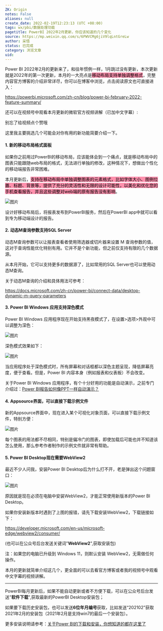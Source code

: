 ```yaml
---
ZK: Origin
notes: False
aliases: null
create_date: 2022-02-19T12:23:13 (UTC +08:00)
tags: wx/pbi/数据处理功能
pagetitle: PowerBI 2022年2月更新，你应该知道的几个变化
source: https://mp.weixin.qq.com/s/6PWVCMg6jiV9lqLntGreLw
author: 采悟
status: 已完成
category: 浏览文章
uid: 
---
```


Power BI 2022年2月的更新来了，和往年惯例一样，1月跳过没有更新，本次更新就是2022年的第一次更新，本月的一大亮点是<mark style="background: #FF5582A6;">移动布局支持单独调整格式</mark>，完整内容官方博客的介绍非常详尽，你可以在博客中浏览，点击阅读原文也可直接进入：

https://powerbi.microsoft.com/zh-cn/blog/power-bi-february-2022-feature-summary/

还可以在视频号中观看本月更新的微软官方视频讲解（已加中文字幕）:

别忘了给视频点个赞哦

这里我主要挑选几个可能会对你有用的新功能简要介绍一下。

#### **1\. 新的移动布局格式面板**

如果你之前用过PowerBI的移动布局，应该能体会到一个痛点，就是移动布局中的图表只能跟随web布局的格式，无法进行单独的修改，这种情况下，想做出个性化的移动端报告非常困难。

本月更新后，<mark style="background: #FF5582A6;">支持在移动布局中单独调整图表的元素格式，比如字体大小、图例位置、标题、背景等，提供了充分的灵活性和无限的设计可能性，以美化和优化您的手机查看报告，并且这些调整对web端的原有报告没有影响</mark>。  

![图片](https://mmbiz.qpic.cn/mmbiz_jpg/aHEbZtANQJN14yQeO6mrLMKWcFy0ajELs4pTjMARchYIUK1n06S1A7O8JhkC9kTCNSZKepkFffhY2OMsno0DMA/640?wx_fmt=jpeg&wxfrom=5&wx_lazy=1&wx_co=1)

设计好移动布局后，将报表发布到PowerBI服务，然后在PowerBI app中就可以看到专为移动端设计的报告。  

#### **2. 动态M查询参数支持SQL Server**

动态M查询参数可以让报表查看者使用筛选器或切片器来设置 M 查询参数的值，这对于查询性能优化特别有用。它并不是个新功能，但之前仅支持有限的几个数据源。

从本月开始，它可以支持更多的数据源了，比如常用的SQL Server也可以使用动态M查询。

关于动态M查询的介绍和具体用法可参考：

https://docs.microsoft.com/zh-cn/power-bi/connect-data/desktop-dynamic-m-query-parameters

#### **3. Power BI Windows 应用支持深色模式**

Power BI Windows 应用程序现在开始支持黑夜模式了，在设置>选项>外观中可以调整为深色：

![图片](https://mmbiz.qpic.cn/mmbiz_jpg/aHEbZtANQJN14yQeO6mrLMKWcFy0ajELZLOGERzRppY0OcQZQv2LglSpJfuBib3epjBgSOibnxPFYeuMrIaZVQBA/640?wx_fmt=jpeg&wxfrom=5&wx_lazy=1&wx_co=1)

深色模式效果如下：

![图片](https://mmbiz.qpic.cn/mmbiz_jpg/aHEbZtANQJN14yQeO6mrLMKWcFy0ajELHWkuTkeP7X6b7W8SQmiaLroRnfNlwiadrcOPV5D7ESClJT1aMlpy2AEA/640?wx_fmt=jpeg&wxfrom=5&wx_lazy=1&wx_co=1)

当应用程序处于深色模式时，所有屏幕和对话框都以深色主题呈现，降低屏幕亮度，便于查看。但是，Power BI 内容本身（例如报表和仪表板）不会改变。

关于Power BI Windows 应用程序，有个十分好用的功能是自动演示，之前专门介绍过：[Power BI报告如何像PPT一样自动演示？](http://mp.weixin.qq.com/s?__biz=MzA4MzQwMjY4MA==&mid=2484073747&idx=1&sn=2f481a1119ca46623c25a717dde2059b&chksm=8e0c5fc4b97bd6d20f8a96796c48362e8c69f2865b998a59667467229c4ef7d356db3e92f6a2&scene=21#wechat_redirect)  

#### **4. Appsource界面，可以直接下载示例文件**

新的Appsource界面中，现在进入某个可视化对象页面，可以直接下载示例文件，特别方便：

![图片](https://mmbiz.qpic.cn/mmbiz_jpg/aHEbZtANQJN14yQeO6mrLMKWcFy0ajELeYYibmCkQRmdcIBWwvfZzHiaRdL047heTOpJ1NR8xgYxHU9Yt81CrqmA/640?wx_fmt=jpeg&wxfrom=5&wx_lazy=1&wx_co=1)

每个图表的用法都不尽相同，特别是偏冷门的图表，即使加载后可能也并不知道该怎么使用，那么参考作者制作的示例文件就非常有帮助。

#### **5\. Power BI Desktop现在需要WebView2**

最近不少人问我，安装Power BI Desktop后为什么打不开，老是弹出这个问题窗口：

![图片](https://mmbiz.qpic.cn/mmbiz_jpg/aHEbZtANQJN14yQeO6mrLMKWcFy0ajELq0eBzfFAAcFm8kng54ohjHpicxAV11RRMaGtFvdC8NBe9SOwpDV6YEA/640?wx_fmt=jpeg&wxfrom=5&wx_lazy=1&wx_co=1)

原因就是现在必须在电脑中安装WebView2，才能正常使用新版本的Power BI Desktop。

如果你安装新版本时遇到了上图的报错，请先下载安装WebView2，下载链接如下：  

https://developer.microsoft.com/en-us/microsoft-edge/webview2/consumer/

(也可以在公众号后台发送关键词"**WebView2**",获取安装包)

注：如果您的电脑已升级到 Windows 11，则默认安装 WebView2，无需做任何操作。

本月的更新就简单介绍这几个，更全面的可以去看官方博客或者我的视频号中观看中文字幕的视频讲解。

___

PowerBI每月更新后，如果不能自动更新或者不方便下载，可以在公众号后台发送"**软件下载**",获取最新的PowerBI Desktop安装包；

如果要下载历史安装包，也可以发送**6位年月编号**获取，比如发送“202102”获取2021年2月的安装包（2021年2月是支持win7的最后一个安装包）。

更多安装说明请参考：[关于Power BI的下载和安装，你想知道的都在这里了](http://mp.weixin.qq.com/s?__biz=MzA4MzQwMjY4MA==&mid=2484078648&idx=1&sn=7e53496bd78498ed962696055a500474&chksm=8e13a2efb9642bf98bb73de730c5141d61eb2dfd22e1781c2603745137302ea56ba2ae4dd6ba&scene=21#wechat_redirect)

